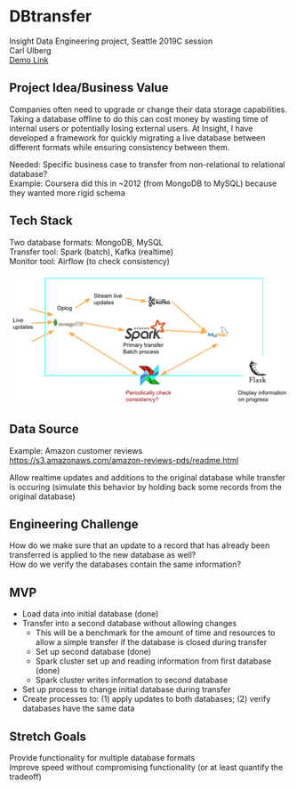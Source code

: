 # DBtransfer
Insight Data Engineering project, Seattle 2019C session  
Carl Ulberg  
[Demo Link](https://docs.google.com/presentation/d/1w9XPYJcbFgoh0h54k6VQ_GO_wmYYBmX3PBumH-rveso/edit?usp=sharing)

## Project Idea/Business Value
Companies often need to upgrade or change their data storage capabilities. Taking a database offline to do this can cost money by wasting time of internal users or potentially losing external users. At Insight, I have developed a framework for quickly migrating a live database between different formats while ensuring consistency between them. 

Needed: Specific business case to transfer from non-relational to relational database?  
Example: Coursera did this in ~2012 (from MongoDB to MySQL) because they wanted more rigid schema

## Tech Stack
Two database formats: MongoDB, MySQL  
Transfer tool: Spark (batch), Kafka (realtime)  
Monitor tool: Airflow (to check consistency)

![Tech stack image](https://github.com/ulbergc/DBtransfer/blob/master/img/TechStack1.png)

## Data Source
Example: Amazon customer reviews  
https://s3.amazonaws.com/amazon-reviews-pds/readme.html

Allow realtime updates and additions to the original database while transfer is occuring (simulate this behavior by holding back some records from the original database)

## Engineering Challenge
How do we make sure that an update to a record that has already been transferred is applied to the new database as well?  
How do we verify the databases contain the same information?

## MVP
- Load data into initial database (done)  
- Transfer into a second database without allowing changes
  - This will be a benchmark for the amount of time and resources to allow a simple transfer if the database is closed during transfer
  - Set up second database (done)
  - Spark cluster set up and reading information from first database (done)
  - Spark cluster writes information to second database
- Set up process to change initial database during transfer  
- Create processes to: (1) apply updates to both databases; (2) verify databases have the same data

## Stretch Goals
Provide functionality for multiple database formats  
Improve speed without compromising functionality (or at least quantify the tradeoff)
